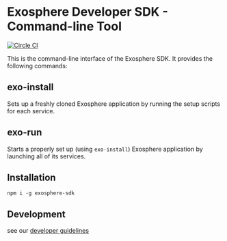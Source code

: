 # Exosphere Developer SDK - Command-line Tool
[![Circle CI](https://circleci.com/gh/Originate/exosphere-cli-run.svg?style=shield&circle-token=fc8148ed828cc81e6ca44920672af8f773106795)](https://circleci.com/gh/Originate/exosphere-cli-run)

This is the command-line interface of the Exosphere SDK.
It provides the following commands:


## exo-install

Sets up a freshly cloned Exosphere application
by running the setup scripts for each service.


## exo-run

Starts a properly set up (using `exo-install`) Exosphere application
by launching all of its services.


## Installation

```
npm i -g exosphere-sdk
```


## Development

see our [developer guidelines](CONTRIBUTING.md)
